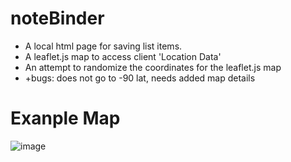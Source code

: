 # noteBinder
- A local html page for saving list items.
- A leaflet.js map to access client 'Location Data' 
- An attempt to randomize the coordinates for the leaflet.js map
-   +bugs: does not go to -90 lat, needs added map details

# Exanple Map
![image](https://github.com/CloudsWeight/noteBinder/assets/22231598/39c9ca69-b95b-4dda-8dce-551b866e542a)

